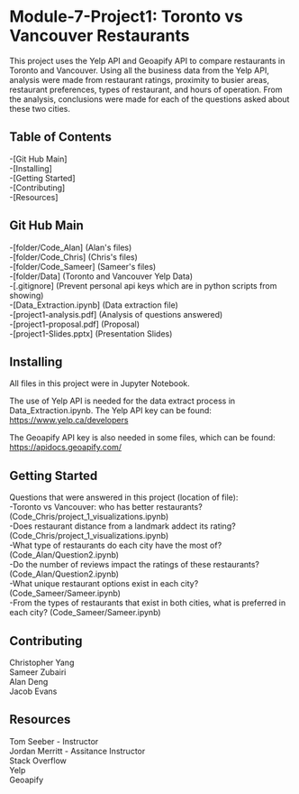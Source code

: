 # Module-7-Project1: Toronto vs Vancouver Restaurants
This project uses the Yelp API and Geoapify API to compare restaurants in Toronto and Vancouver. 
Using all the business data from the Yelp API, analysis were made from restaurant ratings, 
proximity to busier areas, restaurant preferences, types of restaurant, and hours of operation.
From the analysis, conclusions were made for each of the questions asked about these two cities. 

## Table of Contents
-[Git Hub Main] \
-[Installing] \
-[Getting Started] \
-[Contributing] \
-[Resources] 

## Git Hub Main 
-[folder/Code_Alan] (Alan's files)\
-[folder/Code_Chris] (Chris's files)\
-[folder/Code_Sameer] (Sameer's files)\
-[folder/Data] (Toronto and Vancouver Yelp Data)\
-[.gitignore] (Prevent personal api keys which are in python scripts from showing)\
-[Data_Extraction.ipynb] (Data extraction file)\
-[project1-analysis.pdf] (Analysis of questions answered)\
-[project1-proposal.pdf] (Proposal)\
-[project1-Slides.pptx] (Presentation Slides)

## Installing
All files in this project were in Jupyter Notebook. 

The use of Yelp API is needed for the data extract process in Data_Extraction.ipynb.
The Yelp API key can be found: https://www.yelp.ca/developers

The Geoapify API key is also needed in some files, which can be found: https://apidocs.geoapify.com/


## Getting Started
Questions that were answered in this project (location of file):\
    -Toronto vs Vancouver: who has better restaurants? (Code_Chris/project_1_visualizations.ipynb)\
    -Does restaurant distance from a landmark addect its rating? (Code_Chris/project_1_visualizations.ipynb)\
    -What type of restaurants do each city have the most of? (Code_Alan/Question2.ipynb)\
    -Do the number of reviews impact the ratings of these restaurants? (Code_Alan/Question2.ipynb)\
    -What unique restaurant options exist in each city? (Code_Sameer/Sameer.ipynb)\
    -From the types of restaurants that exist in both cities, what is preferred in each city? (Code_Sameer/Sameer.ipynb)


## Contributing
Christopher Yang \
Sameer Zubairi \
Alan Deng \
Jacob Evans

## Resources
Tom Seeber - Instructor \
Jordan Merritt - Assitance Instructor \
Stack Overflow\
Yelp\
Geoapify

